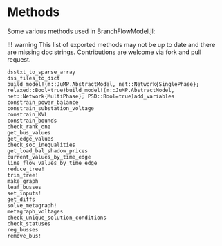 # Methods
Some various methods used in BranchFlowModel.jl:

!!! warning
    This list of exported methods may not be up to date and there are missing doc strings.
    Contributions are welcome via fork and pull request.

```@docs
dsstxt_to_sparse_array 
dss_files_to_dict
build_model!(m::JuMP.AbstractModel, net::Network{SinglePhase}; relaxed::Bool=true)build_model!(m::JuMP.AbstractModel, net::Network{MultiPhase}; PSD::Bool=true)add_variables
constrain_power_balance
constrain_substation_voltage
constrain_KVL
constrain_bounds
check_rank_one
get_bus_values 
get_edge_values 
check_soc_inequalities
get_load_bal_shadow_prices
current_values_by_time_edge
line_flow_values_by_time_edge
reduce_tree!
trim_tree!
make_graph
leaf_busses
set_inputs!
get_diffs
solve_metagraph!
metagraph_voltages
check_unique_solution_conditions
check_statuses
reg_busses
remove_bus!
```